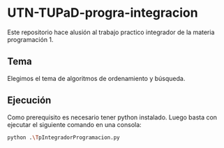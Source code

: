 # UTN-TUPaD-progra-integracion
Este repositorio hace alusión al trabajo practico integrador de la materia programación 1.

## Tema
Elegimos el tema de algoritmos de ordenamiento y búsqueda.

## Ejecución
Como prerequisito es necesario tener python instalado.
Luego basta con ejecutar el siguiente comando en una consola:
```bash
python .\TpIntegradorProgramacion.py
```
